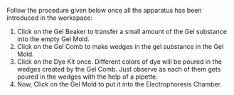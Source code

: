 Follow the procedure given below once all the apparatus has been introduced in the workspace:

1. Click on the Gel Beaker to transfer a small amount of the Gel substance into the empty Gel Mold.
2. Click on the Gel Comb to make wedges in the gel substance in the Gel Mold.
3. Click on the Dye Kit once. Different colors of dye will be poured in the wedges created by the Gel Comb. Just observe as each of them gets poured in the wedges with the help of a pipette.
4. Now, Click on the Gel Mold to put it into the Electrophoresis Chamber.
